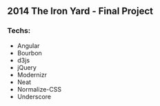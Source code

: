 ## 2014 The Iron Yard - Final Project

### Techs:
* Angular
* Bourbon
* d3js
* jQuery
* Modernizr
* Neat
* Normalize-CSS
* Underscore